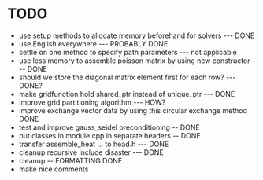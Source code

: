 # TODO


- use setup methods to allocate memory beforehand for solvers --- DONE
- use English everywhere --- PROBABLY DONE
- settle on one method to specify path parameters --- not applicable
- use less memory to assemble poisson matrix by using new constructor  --- DONE
- should we store the diagonal matrix element first for each row? --- DONE?
- make gridfunction hold shared_ptr instead of unique_ptr   --- DONE
- improve grid partitioning algorithm   --- HOW?
- improve exchange vector data by using this circular exchange method DONE
- test and improve gauss_seidel preconditioning -- DONE
- put classes in module.cpp in separate headers -- DONE
- transfer assemble_heat ... to head.h --- DONE
- cleanup recursive include disaster --- DONE
- cleanup -- FORMATTING DONE
- make nice comments
